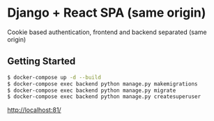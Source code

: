 # Django + React SPA (same origin)

Cookie based authentication, frontend and backend separated (same origin)

## Getting Started

```sh
$ docker-compose up -d --build
$ docker-compose exec backend python manage.py makemigrations
$ docker-compose exec backend python manage.py migrate
$ docker-compose exec backend python manage.py createsuperuser
```

[http://localhost:81/](http://localhost:81/)
